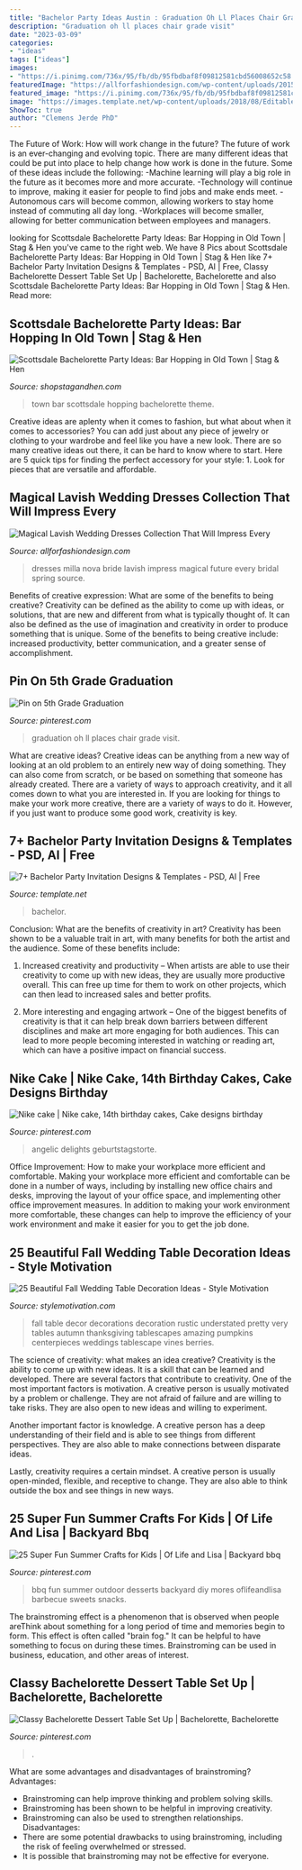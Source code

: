```yaml
---
title: "Bachelor Party Ideas Austin : Graduation Oh Ll Places Chair Grade Visit"
description: "Graduation oh ll places chair grade visit"
date: "2023-03-09"
categories:
- "ideas"
tags: ["ideas"]
images:
- "https://i.pinimg.com/736x/95/fb/db/95fbdbaf8f09812581cbd56008652c58.jpg"
featuredImage: "https://allforfashiondesign.com/wp-content/uploads/2015/03/wd-81.jpg"
featured_image: "https://i.pinimg.com/736x/95/fb/db/95fbdbaf8f09812581cbd56008652c58.jpg"
image: "https://images.template.net/wp-content/uploads/2018/08/Editable-Bachelor-Party-Invitation.jpg?width=600"
ShowToc: true
author: "Clemens Jerde PhD"
---
```



The Future of Work: How will work change in the future?
The future of work is an ever-changing and evolving topic. There are many different ideas that could be put into place to help change how work is done in the future. Some of these ideas include the following: 
-Machine learning will play a big role in the future as it becomes more and more accurate. 
-Technology will continue to improve, making it easier for people to find jobs and make ends meet. 
-Autonomous cars will become common, allowing workers to stay home instead of commuting all day long. 
-Workplaces will become smaller, allowing for better communication between employees and managers.

	

		
looking for Scottsdale Bachelorette Party Ideas: Bar Hopping in Old Town | Stag &amp; Hen you've came to the right web. We have 8 Pics about Scottsdale Bachelorette Party Ideas: Bar Hopping in Old Town | Stag &amp; Hen like 7+ Bachelor Party Invitation Designs &amp; Templates - PSD, AI | Free, Classy Bachelorette Dessert Table Set Up | Bachelorette, Bachelorette and also Scottsdale Bachelorette Party Ideas: Bar Hopping in Old Town | Stag &amp; Hen. Read more:
		
    
## Scottsdale Bachelorette Party Ideas: Bar Hopping In Old Town | Stag &amp; Hen

<img loading=lazy src="http://cdn.shopify.com/s/files/1/1374/6221/products/Scottsdale_Bachelorette_Party_Ideas_99b5e884-2cdc-40b8-9c90-77d8b1f698e1_600x600.jpg?v=1560887753" onerror="this.onerror=null;this.src='https://tse3.mm.bing.net/th?id=OIP.jRehOyPXru6TGrU7WuXUNwHaDQ&amp;pid=15.1';" alt="Scottsdale Bachelorette Party Ideas: Bar Hopping in Old Town | Stag &amp; Hen">

_Source: shopstagandhen.com_

>town bar scottsdale hopping bachelorette theme. 

	

Creative ideas are aplenty when it comes to fashion, but what about when it comes to accessories? You can add just about any piece of jewelry or clothing to your wardrobe and feel like you have a new look. There are so many creative ideas out there, it can be hard to know where to start. Here are 5 quick tips for finding the perfect accessory for your style: 1. Look for pieces that are versatile and affordable.

    
## Magical Lavish Wedding Dresses Collection That Will Impress Every

<img loading=lazy src="https://allforfashiondesign.com/wp-content/uploads/2015/03/wd-81.jpg" onerror="this.onerror=null;this.src='https://tse2.mm.bing.net/th?id=OIP.qYMYxwpeWz61sL2X0HGufgHaLp&amp;pid=15.1';" alt="Magical Lavish Wedding Dresses Collection That Will Impress Every">

_Source: allforfashiondesign.com_

>dresses milla nova bride lavish impress magical future every bridal spring source. 

	

Benefits of creative expression: What are some of the benefits to being creative?
Creativity can be defined as the ability to come up with ideas, or solutions, that are new and different from what is typically thought of. It can also be defined as the use of imagination and creativity in order to produce something that is unique. Some of the benefits to being creative include: increased productivity, better communication, and a greater sense of accomplishment.

    
## Pin On 5th Grade Graduation

<img loading=lazy src="https://i.pinimg.com/736x/67/3c/e8/673ce8f3f99914c017a217de9edaf411.jpg" onerror="this.onerror=null;this.src='https://tse2.mm.bing.net/th?id=OIP.VeBR1tTkWkiSgmT4rEwJhAHaJQ&amp;pid=15.1';" alt="Pin on 5th Grade Graduation">

_Source: pinterest.com_

>graduation oh ll places chair grade visit. 

	

What are creative ideas?
Creative ideas can be anything from a new way of looking at an old problem to an entirely new way of doing something. They can also come from scratch, or be based on something that someone has already created. There are a variety of ways to approach creativity, and it all comes down to what you are interested in. If you are looking for things to make your work more creative, there are a variety of ways to do it. However, if you just want to produce some good work, creativity is key.

    
## 7+ Bachelor Party Invitation Designs &amp; Templates - PSD, AI | Free

<img loading=lazy src="https://images.template.net/wp-content/uploads/2018/08/Editable-Bachelor-Party-Invitation.jpg?width=600" onerror="this.onerror=null;this.src='https://tse1.mm.bing.net/th?id=OIP.hMLuuSXfxlg8h7BH3Py_aQHaGy&amp;pid=15.1';" alt="7+ Bachelor Party Invitation Designs &amp; Templates - PSD, AI | Free">

_Source: template.net_

>bachelor. 

	

Conclusion: What are the benefits of creativity in art?
Creativity has been shown to be a valuable trait in art, with many benefits for both the artist and the audience. Some of these benefits include:
1. Increased creativity and productivity – When artists are able to use their creativity to come up with new ideas, they are usually more productive overall. This can free up time for them to work on other projects, which can then lead to increased sales and better profits.

2. More interesting and engaging artwork – One of the biggest benefits of creativity is that it can help break down barriers between different disciplines and make art more engaging for both audiences. This can lead to more people becoming interested in watching or reading art, which can have a positive impact on financial success.


    
## Nike Cake | Nike Cake, 14th Birthday Cakes, Cake Designs Birthday

<img loading=lazy src="https://i.pinimg.com/736x/e8/b2/aa/e8b2aad11bdcdd2cb40a991c6cf0d2a2.jpg" onerror="this.onerror=null;this.src='https://tse3.mm.bing.net/th?id=OIP.Nwj8TmvghDQwS5kJCP-n3QHaKp&amp;pid=15.1';" alt="Nike cake | Nike cake, 14th birthday cakes, Cake designs birthday">

_Source: pinterest.com_

>angelic delights geburtstagstorte. 

	

Office Improvement: How to make your workplace more efficient and comfortable.
Making your workplace more efficient and comfortable can be done in a number of ways, including by installing new office chairs and desks, improving the layout of your office space, and implementing other office improvement measures. In addition to making your work environment more comfortable, these changes can help to improve the efficiency of your work environment and make it easier for you to get the job done.

    
## 25 Beautiful Fall Wedding Table Decoration Ideas - Style Motivation

<img loading=lazy src="http://www.stylemotivation.com/wp-content/uploads/2013/09/fall-wedding-7.jpg" onerror="this.onerror=null;this.src='https://tse3.mm.bing.net/th?id=OIP.lUTYo_EeRTWYT8la9Ip64gHaLH&amp;pid=15.1';" alt="25 Beautiful Fall Wedding Table Decoration Ideas - Style Motivation">

_Source: stylemotivation.com_

>fall table decor decorations decoration rustic understated pretty very tables autumn thanksgiving tablescapes amazing pumpkins centerpieces weddings tablescape vines berries. 

	

The science of creativity: what makes an idea creative?
Creativity is the ability to come up with new ideas. It is a skill that can be learned and developed. There are several factors that contribute to creativity.
One of the most important factors is motivation. A creative person is usually motivated by a problem or challenge. They are not afraid of failure and are willing to take risks. They are also open to new ideas and willing to experiment.

Another important factor is knowledge. A creative person has a deep understanding of their field and is able to see things from different perspectives. They are also able to make connections between disparate ideas.

Lastly, creativity requires a certain mindset. A creative person is usually open-minded, flexible, and receptive to change. They are also able to think outside the box and see things in new ways.

    
## 25 Super Fun Summer Crafts For Kids | Of Life And Lisa | Backyard Bbq

<img loading=lazy src="https://i.pinimg.com/originals/45/96/b5/4596b573f4c1a31d3a16aba1bcb0c308.jpg" onerror="this.onerror=null;this.src='https://tse4.mm.bing.net/th?id=OIP.3aCcNMuJrHjG4hqdkio0xAHaLG&amp;pid=15.1';" alt="25 Super Fun Summer Crafts for Kids | Of Life and Lisa | Backyard bbq">

_Source: pinterest.com_

>bbq fun summer outdoor desserts backyard diy mores oflifeandlisa barbecue sweets snacks. 

	

The brainstroming effect is a phenomenon that is observed when people areThink about something for a long period of time and memories begin to form. This effect is often called "brain fog." It can be helpful to have something to focus on during these times. Brainstroming can be used in business, education, and other areas of interest.

    
## Classy Bachelorette Dessert Table Set Up | Bachelorette, Bachelorette

<img loading=lazy src="https://i.pinimg.com/736x/95/fb/db/95fbdbaf8f09812581cbd56008652c58.jpg" onerror="this.onerror=null;this.src='https://tse2.mm.bing.net/th?id=OIP.g8eKuPxv27SqzSzne5V4GQHaJ3&amp;pid=15.1';" alt="Classy Bachelorette Dessert Table Set Up | Bachelorette, Bachelorette">

_Source: pinterest.com_

>. 

	

What are some advantages and disadvantages of brainstroming?
Advantages: 
- Brainstroming can help improve thinking and problem solving skills. 
- Brainstroming has been shown to be helpful in improving creativity. 
- Brainstroming can also be used to strengthen relationships.
Disadvantages: 
- There are some potential drawbacks to using brainstroming, including the risk of feeling overwhelmed or stressed. 
- It is possible that brainstroming may not be effective for everyone.

